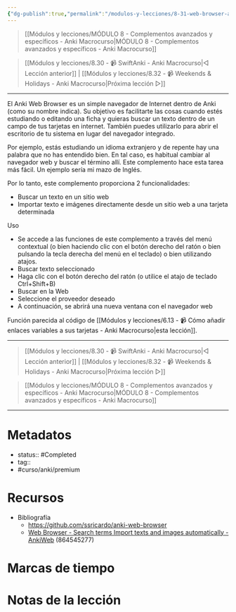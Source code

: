 ```yaml
---
{"dg-publish":true,"permalink":"/modulos-y-lecciones/8-31-web-browser-anki-macrocurso/","noteIcon":"","updated":"2024-05-21T22:14:07.295+02:00"}
---
```



> [[Módulos y lecciones/MÓDULO 8 - Complementos avanzados y específicos - Anki Macrocurso\|MÓDULO 8 - Complementos avanzados y específicos - Anki Macrocurso]]

> [[Módulos y lecciones/8.30 - 📹 SwiftAnki - Anki Macrocurso\|◁ Lección anterior]] | [[Módulos y lecciones/8.32 - 📹 Weekends & Holidays - Anki Macrocurso\|Próxima lección ▷]]

---

El Anki Web Browser es un simple navegador de Internet dentro de Anki (como su nombre indica). Su objetivo es facilitarte las cosas cuando estés estudiando o editando una ficha y quieras buscar un texto dentro de un campo de tus tarjetas en internet. También puedes utilizarlo para abrir el escritorio de tu sistema en lugar del navegador integrado.

Por ejemplo, estás estudiando un idioma extranjero y de repente hay una palabra que no has entendido bien. En tal caso, es habitual cambiar al navegador web y buscar el término allí. Este complemento hace esta tarea más fácil. Un ejemplo sería mi mazo de Inglés.

Por lo tanto, este complemento proporciona 2 funcionalidades:
- Buscar un texto en un sitio web
- Importar texto e imágenes directamente desde un sitio web a una tarjeta determinada

Uso
- Se accede a las funciones de este complemento a través del menú contextual (o bien haciendo clic con el botón derecho del ratón o bien pulsando la tecla derecha del menú en el teclado) o bien utilizando atajos.
- Buscar texto seleccionado
- Haga clic con el botón derecho del ratón (o utilice el atajo de teclado Ctrl+Shift+B)
- Buscar en la Web
- Seleccione el proveedor deseado
- A continuación, se abrirá una nueva ventana con el navegador web

Función parecida al código de [[Módulos y lecciones/6.13 - 📹 Cómo añadir enlaces variables a sus tarjetas - Anki Macrocurso\|esta lección]].

---

> [[Módulos y lecciones/8.30 - 📹 SwiftAnki - Anki Macrocurso\|◁ Lección anterior]] | [[Módulos y lecciones/8.32 - 📹 Weekends & Holidays - Anki Macrocurso\|Próxima lección ▷]]

> [[Módulos y lecciones/MÓDULO 8 - Complementos avanzados y específicos - Anki Macrocurso\|MÓDULO 8 - Complementos avanzados y específicos - Anki Macrocurso]]

---

# Metadatos
- status:: #Completed 
- tag:: 
- #curso/anki/premium

# Recursos
- Bibliografía
	- https://github.com/ssricardo/anki-web-browser
	- [Web Browser - Search terms Import texts and images automatically - AnkiWeb](https://ankiweb.net/shared/info/864545277) (864545277)

# Marcas de tiempo


# Notas de la lección
